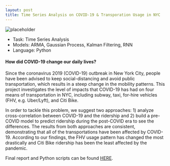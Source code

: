 ```yaml
---
layout: post
title: Time Series Analysis on COVID-19 & Transporation Usage in NYC 
---
```


![placeholder](https://sujeongcha.github.io/public/covidTransportation.jpg "Photo by Paulo Silva on Unsplash")

<div class="message">
  <ul>
    <li> Task: Time Series Analysis </li>
    <li> Models: ARMA, Gaussian Process, Kalman Filtering, RNN </li>
    <li> Language: Python </li> 
  </ul>
</div>

#### How did COVID-19 change our daily lives?

Since the coronavirus 2019 (COVID-19) outbreak in New York City, people have been advised to keep social-distancing and avoid public transportation, which results in a steep change in the mobility patterns. This project investigates the level of impacts that COVID-19 has had on four means of transportation in NYC, including subway, taxi, for-hire vehicles (FHV, e.g. Uber/Lyft), and Citi Bike. 

In order to tackle this problem, we suggest two approaches: 1) analyze cross-correlation between COVID-19 and the ridership and 2) build a pre-COVID model to predict ridership during the post-COVID era to see the differences. The results from both approaches are consistent, demonstrating that all of the transportations have been affected by COVID-19. According to our findings, the FHV usage pattern has changed the most drastically and Citi Bike ridership has been the least affected by the pandemic.

Final report and Python scripts can be found <a href="https://github.com/sujeongcha/TimeSeries-Transporation-and-Covid19/">HERE</a>.
